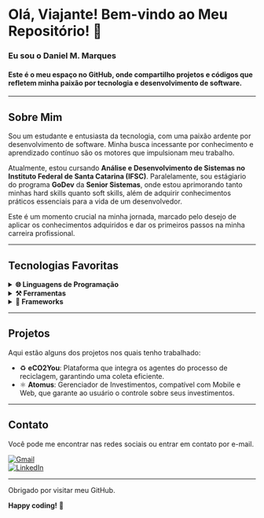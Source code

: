 # Olá, Viajante! Bem-vindo ao Meu Repositório! 👋

### Eu sou o Daniel M. Marques
#### Este é o meu espaço no GitHub, onde compartilho projetos e códigos que refletem minha paixão por tecnologia e desenvolvimento de software.

-----

## Sobre Mim

Sou um estudante e entusiasta da tecnologia, com uma paixão ardente por desenvolvimento de software. Minha busca incessante por conhecimento e aprendizado contínuo são os motores que impulsionam meu trabalho.

Atualmente, estou cursando **Análise e Desenvolvimento de Sistemas no Instituto Federal de Santa Catarina (IFSC)**. Paralelamente, sou estágiario do programa **GoDev** da **Senior Sistemas**, onde estou aprimorando tanto minhas hard skills quanto soft skills, além de adquirir conhecimentos práticos essenciais para a vida de um desenvolvedor.

Este é um momento crucial na minha jornada, marcado pelo desejo de aplicar os conhecimentos adquiridos e dar os primeiros passos na minha carreira profissional.

-----

## Tecnologias Favoritas

<details>
  <summary><b>🌐 Linguagens de Programação</b></summary>
  <ul>
    <li>Java</li>
    <li>Flutter</li>
  </ul>
</details>

<details>
  <summary><b>⚒️ Ferramentas</b></summary>
  <ul>
    <li>IntelliJ IDEA</li>
    <li>Visual Studio Code</li>
    <li>Eclipse IDE</li>
    <li>DBeaver</li>
    <li>Postman</li>
  </ul>
</details>

<details>
  <summary><b>🍃 Frameworks</b></summary>
  <ul>
    <li>Spring Boot</li>
  </ul>
</details>

-----

## Projetos

Aqui estão alguns dos projetos nos quais tenho trabalhado:

- ♻️ **eCO2You**: Plataforma que integra os agentes do processo de reciclagem, garantindo uma coleta eficiente.
- ⚛️ **Atomus**: Gerenciador de Investimentos, compatível com Mobile e Web, que garante ao usuário o controle sobre seus investimentos.

-----

## Contato

Você pode me encontrar nas redes sociais ou entrar em contato por e-mail.

[![Gmail](https://img.shields.io/badge/Gmail-red?style=for-the-badge&logo=Gmail&logoColor=white)](mailto:danielmarianomarquespr@gmail.com)  
[![LinkedIn](https://img.shields.io/badge/LinkedIn-blue?style=for-the-badge&logo=LinkedIn&logoColor=white)](https://www.linkedin.com/in/daniel-mariano-marques/)

-----

Obrigado por visitar meu GitHub.

**Happy coding!** 🚀
